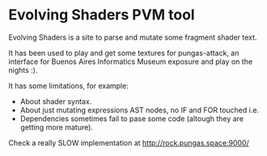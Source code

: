 # Evolving Shaders PVM tool

Evolving Shaders is a site to parse and mutate some fragment shader text.

It has been used to play and get some textures for pungas-attack, an interface for Buenos Aires Informatics Museum exposure and play on the nights :).

It has some limitations, for example:
  - About shader syntax.
  - About just mutating expressions AST nodes, no IF and FOR touched i.e.
  - Dependencies sometimes fail to pase some code (altough they are getting more mature).

Check a really SLOW implementation at http://rock.pungas.space:9000/

